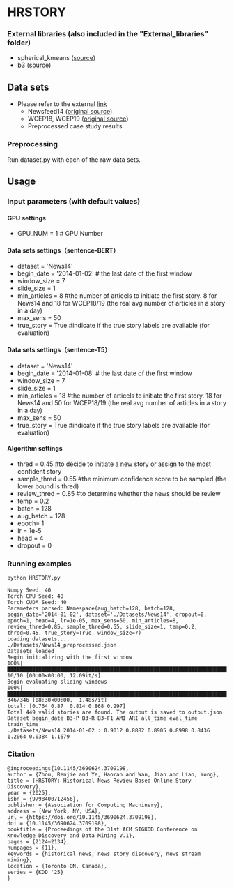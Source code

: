 # HRSTORY
### External libraries (also included in the "External_libraries" folder)
- spherical_kmeans ([source](https://github.com/rfayat/spherecluster/blob/scikit_update/spherecluster/spherical_kmeans.py))
- b3 ([source](https://github.com/m-wiesner/BCUBED/blob/master/B3score/b3.py))

## Data sets
- Please refer to the external [link](https://www.dropbox.com/sh/fu4i5lghdq18cfs/AABZvrPRXs2qal9rlpnFicBDa?dl=0)
  - Newsfeed14 ([original source](https://github.com/Priberam/news-clustering/blob/master/download_data.sh))
  - WCEP18, WCEP19 ([original source](https://github.com/complementizer/wcep-mds-dataset))
  - Preprocessed case study results
  
### Preprocessing
Run dataset.py with each of the raw data sets.

## Usage
### Input parameters (with default values)
#### GPU settings
- GPU_NUM = 1 # GPU Number
#### Data sets settings（sentence-BERT）
- dataset = 'News14'
- begin_date = '2014-01-02' # the last date of the first window
- window_size = 7
- slide_size = 1
- min_articles = 8 #the number of articels to initiate the first story. 8 for News14 and 18 for WCEP18/19 (the real avg number of articles in a story in a day)
- max_sens = 50
- true_story = True #indicate if the true story labels are available (for evaluation)

#### Data sets settings（sentence-T5）

- dataset = 'News14'
- begin_date = '2014-01-08' # the last date of the first window
- window_size = 7
- slide_size = 1
- min_articles = 18 #the number of articels to initiate the first story. 18 for News14 and 50 for WCEP18/19 (the real avg number of articles in a story in a day)
- max_sens = 50
- true_story = True #indicate if the true story labels are available (for evaluation)

#### Algorithm settings

- thred = 0.45 #to decide to initiate a new story or assign to the most confident story
- sample_thred = 0.55 #the minimum confidence score to be sampled (the lower bound is thred)
- review_thred = 0.85 #to determine whether the news should be review
- temp = 0.2
- batch = 128
- aug_batch = 128
- epoch= 1
- lr = 1e-5
- head = 4
- dropout = 0

### Running examples
```
python HRSTORY.py

Numpy Seed: 40
Torch CPU Seed: 40
Torch CUDA Seed: 40
Parameters parsed: Namespace(aug_batch=128, batch=128, begin_date='2014-01-02', dataset='./Datasets/News14', dropout=0, epoch=1, head=4, lr=1e-05, max_sens=50, min_articles=8, review_thred=0.85, sample_thred=0.55, slide_size=1, temp=0.2, thred=0.45, true_story=True, window_size=7)
Loading datasets....
./Datasets/News14_preprocessed.json
Datasets loaded
Begin initializing with the first window
100%|███████████████████████████████████████████████████████████████████████████████████████████████████████████████████████████████████████████████████████████████████████████████████████████████████████| 10/10 [00:00<00:00, 12.09it/s]
Begin evaluating sliding windows
100%|█████████████████████████████████████████████████████████████████████████████████████████████████████████████████████████████████████████████████████████████████████████████████████████████████████| 346/346 [08:30<00:00,  1.48s/it]
total: [0.764 0.87  0.814 0.868 0.297]
Total 449 valid stories are found. The output is saved to output.json
Dataset begin_date B3-P B3-R B3-F1 AMI ARI all_time eval_time train_time
./Datasets/News14 2014-01-02 : 0.9012 0.8882 0.8905 0.8998 0.8436 1.2064 0.0384 1.1679
```

### Citation
```
@inproceedings{10.1145/3690624.3709198,
author = {Zhou, Renjie and Ye, Haoran and Wan, Jian and Liao, Yong},
title = {HRSTORY: Historical News Review Based Online Story Discovery},
year = {2025},
isbn = {9798400712456},
publisher = {Association for Computing Machinery},
address = {New York, NY, USA},
url = {https://doi.org/10.1145/3690624.3709198},
doi = {10.1145/3690624.3709198},
booktitle = {Proceedings of the 31st ACM SIGKDD Conference on Knowledge Discovery and Data Mining V.1},
pages = {2124–2134},
numpages = {11},
keywords = {historical news, news story discovery, news stream mining},
location = {Toronto ON, Canada},
series = {KDD '25}
}
```

